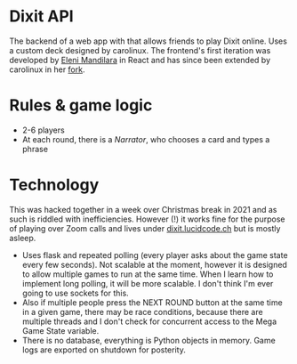 # Dixit API

The backend of a web app with that allows friends to play Dixit online. Uses a custom deck designed by carolinux. The frontend's first iteration was developed by [Eleni Mandilara](https://github.com/emandilara/dixit-web) in React and has since been extended by carolinux in her [fork](https://github.com/carolinux/dixit-web).

# Rules & game logic

- 2-6 players
- At each round, there is a *Narrator*, who chooses a card and types a phrase


# Technology

This was hacked together in a week over Christmas break in 2021 and as such is riddled with inefficiencies. However (!) it works fine for the purpose of playing over Zoom calls and lives under [dixit.lucidcode.ch](https://dixit.lucidcode.ch]) but is mostly asleep.

- Uses flask and repeated polling (every player asks about the game state every few seconds). Not scalable at the moment, however it is designed to allow multiple games to run at the same time. When I learn how to implement long polling, it will be more scalable. I don't think I'm ever going to use sockets for this.
- Also if multiple people press the NEXT ROUND button at the same time in a given game, there may be race conditions, because there are multiple threads and I don't check for concurrent access to the Mega Game State variable.
- There is no database, everything is Python objects in memory. Game logs are exported on shutdown for posterity.
